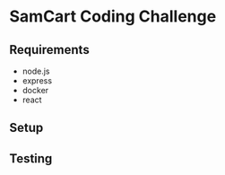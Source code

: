 # SamCart Coding Challenge


## Requirements
- node.js
- express
- docker
- react

## Setup


## Testing  